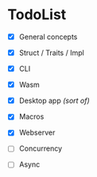 # TodoList

- [x] General concepts
- [x] Struct / Traits / Impl
- [x] CLI
- [x] Wasm
- [x] Desktop app *(sort of)*
- [X] Macros
- [X] Webserver
- [ ] Concurrency
- [ ] Async

